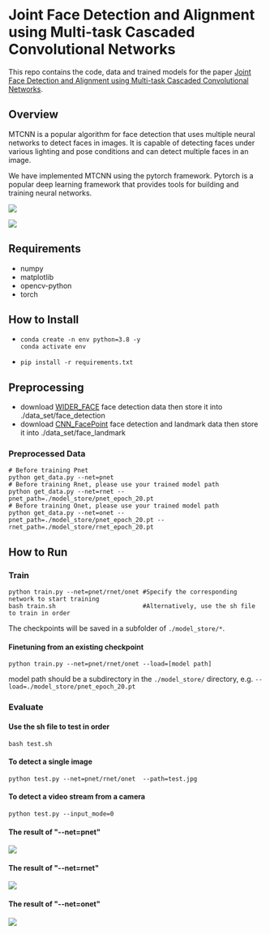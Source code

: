 # Joint Face Detection and Alignment using Multi-task Cascaded Convolutional Networks

This repo contains the code, data and trained models for the paper [Joint Face Detection and Alignment using Multi-task Cascaded Convolutional Networks](https://arxiv.org/ftp/arxiv/papers/1604/1604.02878.pdf).

## Overview

MTCNN is a popular algorithm for face detection that uses multiple neural networks to detect faces in images. It is capable of detecting faces under various lighting and pose conditions and can detect multiple faces in an image.

We have implemented MTCNN using the pytorch framework. Pytorch is a popular deep learning framework that provides tools for building and training neural networks. 

![](https://img.enderfga.cn/img/image-20221208152130975.png)

![](https://img.enderfga.cn/img/image-20221208152231511.png)

## Requirements

* numpy
* matplotlib
* opencv-python
* torch

## How to Install

- ```shell
  conda create -n env python=3.8 -y
  conda activate env
  ```
- ```shell
  pip install -r requirements.txt
  ```

## Preprocessing

- download [WIDER_FACE](http://shuoyang1213.me/WIDERFACE/) face detection data then store it into ./data_set/face_detection
- download [CNN_FacePoint](http://mmlab.ie.cuhk.edu.hk/archive/CNN_FacePoint.htm) face detection and landmark data then store it into ./data_set/face_landmark

### Preprocessed Data

```shell
# Before training Pnet
python get_data.py --net=pnet
# Before training Rnet, please use your trained model path
python get_data.py --net=rnet --pnet_path=./model_store/pnet_epoch_20.pt
# Before training Onet, please use your trained model path
python get_data.py --net=onet --pnet_path=./model_store/pnet_epoch_20.pt --rnet_path=./model_store/rnet_epoch_20.pt
```

## How to Run

### Train

```shell
python train.py --net=pnet/rnet/onet #Specify the corresponding network to start training
bash train.sh                        #Alternatively, use the sh file to train in order
```

The checkpoints will be saved in a subfolder of `./model_store/*`.

#### Finetuning from an existing checkpoint

```shell
python train.py --net=pnet/rnet/onet --load=[model path]
```

model path should be a subdirectory in the `./model_store/` directory, e.g. `--load=./model_store/pnet_epoch_20.pt`

### Evaluate

#### Use the sh file to test in order

```shell
bash test.sh
```

#### To detect a single image

```shell
python test.py --net=pnet/rnet/onet  --path=test.jpg
```

#### To detect a video stream from a camera

```shell
python test.py --input_mode=0
```

#### The result of  "--net=pnet"

![](https://img.enderfga.cn/img/image-20221208155102864.png)

#### The result of  "--net=rnet"

![](https://img.enderfga.cn/img/image-20221208155022083.png)

#### The result of  "--net=onet"

![](https://img.enderfga.cn/img/image-20221208155044451.png)

